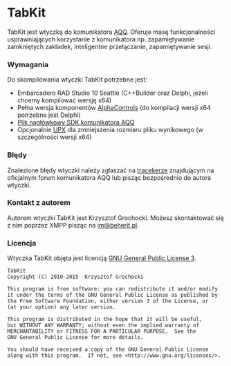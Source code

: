 # TabKit 
TabKit jest wtyczką do komunikatora [AQQ](http://www.aqq.eu/pl.php). Oferuje masę funkcjonalności usprawniających korzystanie z komunikatora np. zapamiętywanie zamkniętych zakładek, inteligentne przełączanie, zapamiętywanie sesji.

### Wymagania
Do skompilowania wtyczki TabKit potrzebne jest:

* Embarcadero RAD Studio 10 Seattle (C++Builder oraz Delphi, jeżeli chcemy kompilować wersję x64)
* Pełna wersja komponentów [AlphaControls](http://www.alphaskins.com/) (do kompilacji wersji x64 potrzebne jest Delphi)
* [Plik nagłówkowy SDK komunikatora AQQ](https://bitbucket.org/beherit/pluginapi-for-aqq-im)
* Opcjonalnie [UPX](http://upx.sourceforge.net/) dla zmniejszenia rozmiaru pliku wynikowego (w szczególności wersji x64)

### Błędy
Znalezione błędy wtyczki należy zgłaszać na [tracekerze](http://forum.aqq.eu/tracker/project-121-tabkit/) znajdującym na oficjalnym forum komunikatora AQQ lub pisząc bezpośrednio do autora wtyczki.

### Kontakt z autorem
Autorem wtyczki TabKit jest Krzysztof Grochocki. Możesz skontaktować się z nim poprzez XMPP pisząc na im@beherit.pl.

### Licencja
Wtyczka TabKit objęta jest licencją [GNU General Public License 3](http://www.gnu.org/copyleft/gpl.html).

~~~~
TabKit
Copyright (C) 2010-2015  Krzysztof Grochocki

This program is free software: you can redistribute it and/or modify
it under the terms of the GNU General Public License as published by
the Free Software Foundation, either version 3 of the License, or
(at your option) any later version.

This program is distributed in the hope that it will be useful,
but WITHOUT ANY WARRANTY; without even the implied warranty of
MERCHANTABILITY or FITNESS FOR A PARTICULAR PURPOSE.  See the
GNU General Public License for more details.

You should have received a copy of the GNU General Public License
along with this program.  If not, see <http://www.gnu.org/licenses/>.
~~~~